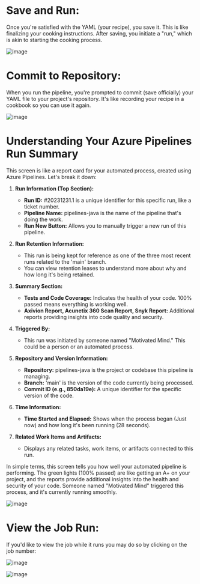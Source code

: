 
# Save and Run:
Once you're satisfied with the YAML (your recipe), you save it. This is like finalizing your cooking instructions. After saving, you initiate a "run," which is akin to starting the cooking process.

![image](https://github.com/mindmotivate/ADO_Basic_Pipeline/assets/130941970/594798e2-a422-4361-90d2-bc1b2073e5ac)

# Commit to Repository:
When you run the pipeline, you're prompted to commit (save officially) your YAML file to your project's repository. It's like recording your recipe in a cookbook so you can use it again.

![image](https://github.com/mindmotivate/ADO_Basic_Pipeline/assets/130941970/52e8c7a4-5687-456d-9444-cd1a0b6b32a5)
# Understanding Your Azure Pipelines Run Summary

This screen is like a report card for your automated process, created using Azure Pipelines. Let's break it down:

1. **Run Information (Top Section):**
   - **Run ID:** #20231231.1 is a unique identifier for this specific run, like a ticket number.
   - **Pipeline Name:** pipelines-java is the name of the pipeline that's doing the work.
   - **Run New Button:** Allows you to manually trigger a new run of this pipeline.

2. **Run Retention Information:**
   - This run is being kept for reference as one of the three most recent runs related to the 'main' branch.
   - You can view retention leases to understand more about why and how long it's being retained.

3. **Summary Section:**
   - **Tests and Code Coverage:** Indicates the health of your code. 100% passed means everything is working well.
   - **Axivion Report, Acunetix 360 Scan Report, Snyk Report:** Additional reports providing insights into code quality and security.

4. **Triggered By:**
   - This run was initiated by someone named "Motivated Mind." This could be a person or an automated process.

5. **Repository and Version Information:**
   - **Repository:** pipelines-java is the project or codebase this pipeline is managing.
   - **Branch:** 'main' is the version of the code currently being processed.
   - **Commit ID (e.g., 850da19e):** A unique identifier for the specific version of the code.

6. **Time Information:**
   - **Time Started and Elapsed:** Shows when the process began (Just now) and how long it's been running (28 seconds).

7. **Related Work Items and Artifacts:**
   - Displays any related tasks, work items, or artifacts connected to this run.

In simple terms, this screen tells you how well your automated pipeline is performing. The green lights (100% passed) are like getting an A+ on your project, and the reports provide additional insights into the health and security of your code. Someone named "Motivated Mind" triggered this process, and it's currently running smoothly.


![image](https://github.com/mindmotivate/ADO_Basic_Pipeline/assets/130941970/c95427e5-34f4-41dc-8d83-e44887197924)


# View the Job Run:
If you'd like to view the job while it runs you may do so by clicking on the job number:

![image](https://github.com/mindmotivate/ADO_Basic_Pipeline/assets/130941970/5d805faa-2338-473e-9430-5ec1908332a4)

![image](https://github.com/mindmotivate/ADO_Basic_Pipeline/assets/130941970/a45477a4-96b6-4d2d-ac40-9078ad2ec399)



